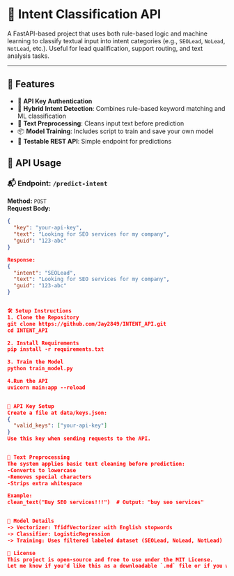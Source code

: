 # 🧠 Intent Classification API

A FastAPI-based project that uses both rule-based logic and machine learning to classify textual input into intent categories (e.g., `SEOLead`, `NoLead`, `NotLead`, etc.). Useful for lead qualification, support routing, and text analysis tasks.

---

## 🚀 Features

- 🔐 **API Key Authentication**
- 🤖 **Hybrid Intent Detection**: Combines rule-based keyword matching and ML classification
- 🧼 **Text Preprocessing**: Cleans input text before prediction
- 📦 **Model Training**: Includes script to train and save your own model
- 🧪 **Testable REST API**: Simple endpoint for predictions

## 🧪 API Usage

### 📬 Endpoint: `/predict-intent`

**Method:** `POST`  
**Request Body:**

```json
{
  "key": "your-api-key",
  "text": "Looking for SEO services for my company",
  "guid": "123-abc"
}

Response:
{
  "intent": "SEOLead",
  "text": "Looking for SEO services for my company",
  "guid": "123-abc"
}


🛠️ Setup Instructions
1. Clone the Repository
git clone https://github.com/Jay2849/INTENT_API.git
cd INTENT_API

2. Install Requirements
pip install -r requirements.txt

3. Train the Model
python train_model.py

4.Run the API
uvicorn main:app --reload


🔑 API Key Setup
Create a file at data/keys.json:
{
  "valid_keys": ["your-api-key"]
}
Use this key when sending requests to the API.


🧹 Text Preprocessing
The system applies basic text cleaning before prediction:
-Converts to lowercase
-Removes special characters
-Strips extra whitespace

Example:
clean_text("Buy SEO services!!!")  # Output: "buy seo services"


🧠 Model Details
-> Vectorizer: TfidfVectorizer with English stopwords
-> Classifier: LogisticRegression
-> Training: Uses filtered labeled dataset (SEOLead, NoLead, NotLead)

📄 License
This project is open-source and free to use under the MIT License.
Let me know if you'd like this as a downloadable `.md` file or if you want to add badges, contributors, or deployment instructions (e.g. Render, Heroku, Docker).
